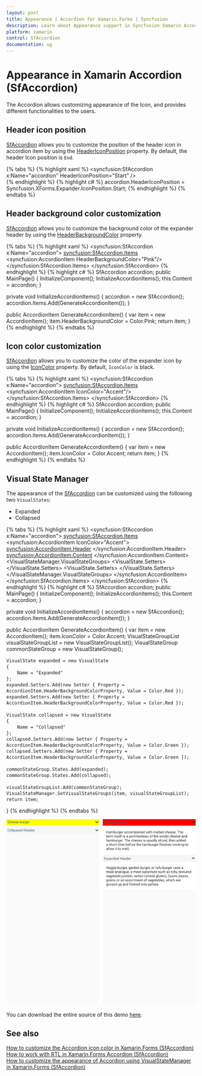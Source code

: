 ```yaml
---
layout: post
title: Appearance | Accordion for Xamarin.Forms | Syncfusion
description: Learn about Appearance support in Syncfusion Xamarin Accordion (SfAccordion) control and more details.
platform: xamarin
control: SfAccordion
documentation: ug
---
```


# Appearance in Xamarin Accordion (SfAccordion)

The Accordion allows customizing appearance of the Icon, and provides different functionalities to the users.

## Header icon position 

[SfAccordion](https://help.syncfusion.com/cr/cref_files/xamarin/Syncfusion.Expander.XForms~Syncfusion.XForms.Accordion.SfAccordion.html) allows you to customize the position of the header icon in accordion item by using the [HeaderIconPosition](https://help.syncfusion.com/cr/cref_files/xamarin/Syncfusion.Expander.XForms~Syncfusion.XForms.Accordion.SfAccordion~HeaderIconPosition.html) property. By default, the header Icon position is `End`.  

{% tabs %}
{% highlight xaml %}
<syncfusion:SfAccordion x:Name="accordion" HeaderIconPosition="Start" />       
{% endhighlight %}
{% highlight c# %}
accordion.HeaderIconPosition = Syncfusion.XForms.Expander.IconPosition.Start;
{% endhighlight %}
{% endtabs %}

## Header background color customization

[SfAccordion](https://help.syncfusion.com/cr/cref_files/xamarin/Syncfusion.Expander.XForms~Syncfusion.XForms.Accordion.SfAccordion.html) allows you to customize the background color of the expander header by using the [HeaderBackgroundColor](https://help.syncfusion.com/cr/cref_files/xamarin/Syncfusion.Expander.XForms~Syncfusion.XForms.Accordion.AccordionItem~HeaderBackgroundColor.html) property.

{% tabs %}
{% highlight xaml %}
<syncfusion:SfAccordion x:Name="accordion">
    <syncfusion:SfAccordion.Items>
        <syncfusion:AccordionItem HeaderBackgroundColor="Pink"/>
    </syncfusion:SfAccordion.Items>
</syncfusion:SfAccordion>
{% endhighlight %}
{% highlight c# %}
SfAccordion accordion;
public MainPage()
{
    InitializeComponent();
    InitializeAccordionItems();
    this.Content = accordion;
}

private void InitializeAccordionItems()
{
    accordion = new SfAccordion();
    accordion.Items.Add(GenerateAccordionItem());
}

public AccordionItem GenerateAccordionItem()
{
    var item = new AccordionItem();
    item.HeaderBackgroundColor = Color.Pink;
    return item;
}
{% endhighlight %}
{% endtabs %}

## Icon color customization

[SfAccordion](https://help.syncfusion.com/cr/cref_files/xamarin/Syncfusion.Expander.XForms~Syncfusion.XForms.Accordion.SfAccordion.html) allows you to customize the color of the expander icon by using the [IconColor](https://help.syncfusion.com/cr/cref_files/xamarin/Syncfusion.Expander.XForms~Syncfusion.XForms.Accordion.AccordionItem~IconColor.html) property. By default, `IconColor` is black.

{% tabs %}
{% highlight xaml %}
<syncfusion:SfAccordion x:Name="accordion">
    <syncfusion:SfAccordion.Items>
        <syncfusion:AccordionItem IconColor="Accent"/>
    </syncfusion:SfAccordion.Items>
</syncfusion:SfAccordion>
{% endhighlight %}
{% highlight c# %}
SfAccordion accordion;
public MainPage()
{
    InitializeComponent();
    InitializeAccordionItems();
    this.Content = accordion;
}

private void InitializeAccordionItems()
{
    accordion = new SfAccordion();
    accordion.Items.Add(GenerateAccordionItem());
}

public AccordionItem GenerateAccordionItem()
{
    var item = new AccordionItem();
    item.IconColor = Color.Accent;
    return item;
}
{% endhighlight %}
{% endtabs %}

## Visual State Manager

The appearance of the [SfAccordion](https://help.syncfusion.com/cr/cref_files/xamarin/Syncfusion.Expander.XForms~Syncfusion.XForms.Accordion.SfAccordion.html) can be customized using the following two `VisualStates`:

* Expanded
* Collapsed

{% tabs %}
{% highlight xaml %}
<syncfusion:SfAccordion x:Name="accordion">
    <syncfusion:SfAccordion.Items>
        <syncfusion:AccordionItem IconColor="Accent">
            <syncfusion:AccordionItem.Header>
                <Grid>
                    <Label TextColor="#495F6E" Text="Cheese burger" HeightRequest="50" VerticalTextAlignment="Center"/>
                </Grid>
            </syncfusion:AccordionItem.Header>
            <syncfusion:AccordionItem.Content>
                <Grid Padding="10,10,10,10" BackgroundColor="#FFFFFF">
                    <Label TextColor="#303030" Text="Hamburger accompanied with melted cheese. The term itself is a portmanteau of the words cheese and hamburger. The cheese is usually sliced, then added a short time before the hamburger finishes cooking to allow it to melt." HeightRequest="50" VerticalTextAlignment="Center"/>
                </Grid>
            </syncfusion:AccordionItem.Content>
            <VisualStateManager.VisualStateGroups>
                <VisualStateGroupList>
                    <VisualStateGroup>
                        <VisualState Name="Expanded">
                            <VisualState.Setters>
                                <Setter Property="HeaderBackgroundColor" Value="Red"/>
                            </VisualState.Setters>
                        </VisualState>
                        <VisualState Name="Collapsed">
                            <VisualState.Setters>
                                <Setter Property="HeaderBackgroundColor" Value="Green"/>
                            </VisualState.Setters>
                        </VisualState>
                    </VisualStateGroup>
                </VisualStateGroupList>
            </VisualStateManager.VisualStateGroups>
        </syncfusion:AccordionItem>
    </syncfusion:SfAccordion.Items>
</syncfusion:SfAccordion>
{% endhighlight %}
{% highlight c# %}
SfAccordion accordion;
public MainPage()
{
    InitializeComponent();
    InitializeAccordionItems();
    this.Content = accordion;
}

private void InitializeAccordionItems()
{
    accordion = new SfAccordion();
    accordion.Items.Add(GenerateAccordionItem());
}

public AccordionItem GenerateAccordionItem()
{
    var item = new AccordionItem();
    item.IconColor = Color.Accent;
    VisualStateGroupList visualStateGroupList = new VisualStateGroupList();
    VisualStateGroup commonStateGroup = new VisualStateGroup();

    VisualState expanded = new VisualState
    {
        Name = "Expanded"
    };
    expanded.Setters.Add(new Setter { Property = AccordionItem.HeaderBackgroundColorProperty, Value = Color.Red });
    expanded.Setters.Add(new Setter { Property = AccordionItem.HeaderBackgroundColorProperty, Value = Color.Red });

    VisualState collapsed = new VisualState
    {
        Name = "Collapsed"
    };
    collapsed.Setters.Add(new Setter { Property = AccordionItem.HeaderBackgroundColorProperty, Value = Color.Green });
    collapsed.Setters.Add(new Setter { Property = AccordionItem.HeaderBackgroundColorProperty, Value = Color.Green });

    commonStateGroup.States.Add(expanded);
    commonStateGroup.States.Add(collapsed);

    visualStateGroupList.Add(commonStateGroup);
    VisualStateManager.SetVisualStateGroups(item, visualStateGroupList);
    return item;
}
{% endhighlight %}
{% endtabs %}

![Xamarin Forms Accordion with VSM](accordion_images/Accordion_VSM.png)

You can download the entire source of this demo [here](https://github.com/SyncfusionExamples/Xamarin-Accordion-VisualStateManager).

## See also

[How to customize the Accordion icon color in Xamarin.Forms (SfAccordion)](https://www.syncfusion.com/kb/11443/)                                                                                                                                        
[How to work with RTL in Xamarin.Forms Accordion (SfAccordion)](https://www.syncfusion.com/kb/11444/)                                                                                                               
[How to customize the appearance of Accordion using VisualStateManager in Xamarin.Forms (SfAccordion)](https://www.syncfusion.com/kb/11497/)
